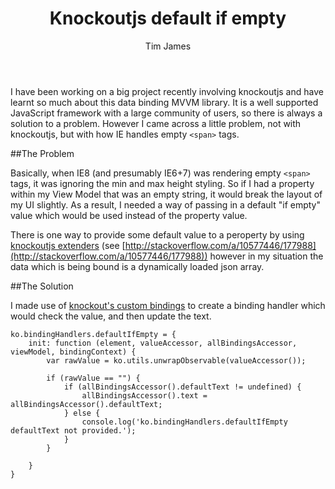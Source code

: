 ﻿---
layout: post
title: Knockoutjs default if empty
location: Glasgow
author: Tim James
tags:
- knockoutjs
category: blog
---

I have been working on a big project recently involving knockoutjs and have learnt so much about this data binding MVVM library. It is a well supported JavaScript framework with a large community of users, so there is always a solution to a problem.
However I came across a little problem, not with knockoutjs, but with how IE handles empty `<span>` tags.

<!--excerpt-->

##The Problem

Basically, when IE8 (and presumably IE6+7) was rendering empty `<span>` tags, it was ignoring the min and max height styling. So if I had a property within my View Model that was an empty string, it would break the layout of my UI slightly.
As a result, I needed a way of passing in a default "if empty" value which would be used instead of the property value.

There is one way to provide some default value to a peroperty by using [knockoutjs extenders](http://knockoutjs.com/documentation/extenders.html) (see [http://stackoverflow.com/a/10577446/177988](http://stackoverflow.com/a/10577446/177988)) however in my situation the data which is being bound is a dynamically loaded json array.

##The Solution

I made use of [knockout's custom bindings](http://knockoutjs.com/documentation/custom-bindings.html) to create a binding handler which would check the value, and then update the text.

    ko.bindingHandlers.defaultIfEmpty = {
        init: function (element, valueAccessor, allBindingsAccessor, viewModel, bindingContext) {                
            var rawValue = ko.utils.unwrapObservable(valueAccessor());
                
            if (rawValue == "") {                    
                if (allBindingsAccessor().defaultText != undefined) {
                    allBindingsAccessor().text = allBindingsAccessor().defaultText;
                } else {
                    console.log('ko.bindingHandlers.defaultIfEmpty defaultText not provided.');
                }
            }
               
        }
    }